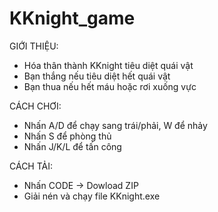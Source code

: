 # KKnight_game
GIỚI THIỆU:
 - Hóa thân thành KKnight tiêu diệt quái vật
 - Bạn thắng nếu tiêu diệt hết quái vật
 - Bạn thua nếu hết máu hoặc rơi xuống vực

CÁCH CHƠI:
 - Nhấn A/D để chạy sang trái/phải, W để nhảy
 - Nhấn S để phòng thủ
 - Nhấn J/K/L để tấn công 
 
 CÁCH TẢI:
 - Nhấn CODE -> Dowload ZIP
 - Giải nén và chạy file KKnight.exe
 
